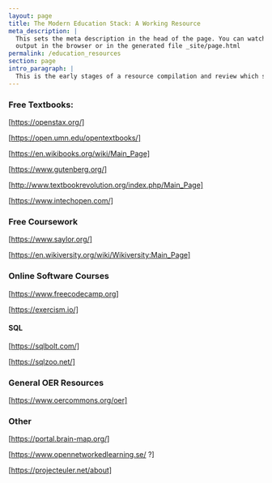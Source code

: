 ```yaml
---
layout: page
title: The Modern Education Stack: A Working Resource
meta_description: |
  This sets the meta description in the head of the page. You can watch the 
  output in the browser or in the generated file _site/page.html
permalink: /education_resources
section: page
intro_paragraph: |
  This is the early stages of a resource compilation and review which surveys the evolving landscapes in education
---
```

### Free Textbooks:

[https://openstax.org/]

[https://open.umn.edu/opentextbooks/]

[https://en.wikibooks.org/wiki/Main_Page]

[https://www.gutenberg.org/]

[http://www.textbookrevolution.org/index.php/Main_Page]

[https://www.intechopen.com/]


### Free Coursework

[https://www.saylor.org/]

[https://en.wikiversity.org/wiki/Wikiversity:Main_Page]

### Online Software Courses

[https://www.freecodecamp.org]

[https://exercism.io/]

#### SQL

[https://sqlbolt.com/]

[https://sqlzoo.net/]



### General OER Resources

[https://www.oercommons.org/oer]


### Other

[https://portal.brain-map.org/]

[https://www.opennetworkedlearning.se/ ?]

[https://projecteuler.net/about]
